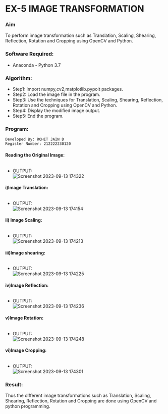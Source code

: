 # EX-5 IMAGE TRANSFORMATION
### Aim
To perform image transformation such as Translation, Scaling, Shearing, Reflection, Rotation and Cropping using OpenCV and Python.
### Software Required:
- Anaconda - Python 3.7

### Algorithm:
- Step1: Import numpy,cv2,matplotlib.pypolt packages.
- Step2: Load the image file in the program.
- Step3: Use the techniques for Translation, Scaling, Shearing, Reflection, Rotation and Cropping using OpenCV and Python.
- Step4: Display the modified image output.
- Step5: End the program.
### Program:
```
Developed By: ROHIT JAIN D
Register Number: 212222230120
```
#### Reading the Original Image:
```Python

````
- OUTPUT:<br>
![Screenshot 2023-09-13 174322](https://github.com/ROHITJAIND/TRANSFORMATION-OF-IMAGE/assets/118707073/7bc5ec36-8f8a-4d06-b7ff-b4d09d087d0f)


#### i)Image Translation:
```Python

````
- OUTPUT:<br>
![Screenshot 2023-09-13 174154](https://github.com/ROHITJAIND/TRANSFORMATION-OF-IMAGE/assets/118707073/e68c0107-df13-4e7f-bb27-5947e99d9d97)

#### ii) Image Scaling:
```Python

````
- OUTPUT:<br>
![Screenshot 2023-09-13 174213](https://github.com/ROHITJAIND/TRANSFORMATION-OF-IMAGE/assets/118707073/96e0743f-c76f-4f42-9b9b-9661b1f95ec1)



#### iii)Image shearing:
```Python

````
- OUTPUT:<br>
![Screenshot 2023-09-13 174225](https://github.com/ROHITJAIND/TRANSFORMATION-OF-IMAGE/assets/118707073/16bdf223-cf59-4be5-90f0-262c62bceb97)



#### iv)Image Reflection:
```Python

````
- OUTPUT:<br>
![Screenshot 2023-09-13 174236](https://github.com/ROHITJAIND/TRANSFORMATION-OF-IMAGE/assets/118707073/5b0956c7-bc1f-46ba-b444-197e4a5c822b)




#### v)Image Rotation:
```Python

````
- OUTPUT:<br>
![Screenshot 2023-09-13 174248](https://github.com/ROHITJAIND/TRANSFORMATION-OF-IMAGE/assets/118707073/4a8bef19-490e-4c81-b897-bb5ef7e1c64f)



#### vi)Image Cropping:
```Python

````
- OUTPUT:<br>
![Screenshot 2023-09-13 174301](https://github.com/ROHITJAIND/TRANSFORMATION-OF-IMAGE/assets/118707073/3c7e6fcc-b1bb-414a-8297-61bb7e2a5d86)


### Result: 
Thus the different image transformations such as Translation, Scaling, Shearing, Reflection, Rotation and Cropping are done using OpenCV and python programming.
